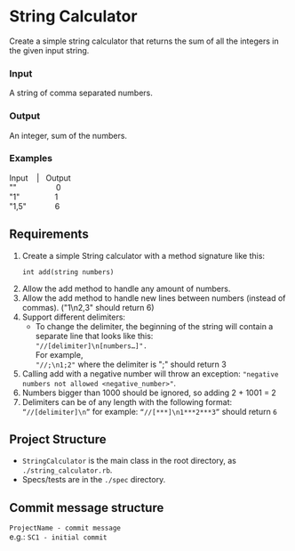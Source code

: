 # String Calculator
Create a simple string calculator that returns the sum of all the integers in the given input string.

### Input
A string of comma separated numbers.

### Output
An integer, sum of the numbers.

### Examples
Input&nbsp;&nbsp;&nbsp;&nbsp;|&nbsp;&nbsp;&nbsp;Output<br>
""&nbsp;&nbsp;&nbsp;&nbsp;&nbsp;&nbsp;&nbsp;&nbsp;&nbsp;&nbsp;&nbsp;&nbsp;&nbsp;&nbsp;&nbsp;&nbsp;&nbsp;&nbsp;0<br>
"1"&nbsp;&nbsp;&nbsp;&nbsp;&nbsp;&nbsp;&nbsp;&nbsp;&nbsp;&nbsp;&nbsp;&nbsp;&nbsp;&nbsp;&nbsp;&nbsp;1<br>
"1,5"&nbsp;&nbsp;&nbsp;&nbsp;&nbsp;&nbsp;&nbsp;&nbsp;&nbsp;&nbsp;&nbsp;&nbsp;&nbsp;6


## Requirements
1. Create a simple String calculator with a method signature like this:
   ```
   int add(string numbers)
   ```
2. Allow the add method to handle any amount of numbers.
3. Allow the add method to handle new lines between numbers (instead of commas). ("1\n2,3" should return 6)
4. Support different delimiters:
   - To change the delimiter, the beginning of the string will contain a separate line that looks like this:<br>
   `"//[delimiter]\n[numbers…]".`
   <br>For example,<br>
   `"//;\n1;2"` where the delimiter is ";" should return 3
5. Calling add with a negative number will throw an exception: `"negative numbers not allowed <negative_number>"`.
6. Numbers bigger than 1000 should be ignored, so adding 2 + 1001 = 2
7. Delimiters can be of any length with the following format: `“//[delimiter]\n”` for example: `“//[***]\n1***2***3”` should return `6`

## Project Structure
- `StringCalculator` is the main class in the root directory, as `./string_calculator.rb`.
- Specs/tests are in the `./spec` directory.

## Commit message structure
`ProjectName - commit message`<br>
e.g.: `SC1 - initial commit`
